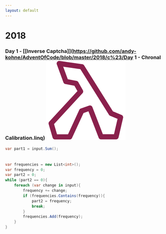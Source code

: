 ```yaml
---
layout: default
---
```

# 2018



### Day 1 - [[Inverse Captcha]](https://github.com/andy-kohne/AdventOfCode/blob/master/2018/c%23/Day 1 - Chronal Calibration.linq) <a class="linqpad" href="https://raw.githubusercontent.com/andy-kohne/AdventOfCode/master/2018/c%23/Day 1 - Chronal Calibration.linq"  title="Download LinqPad script" download><img src="LINQPad.png" alt=""/></a>

```csharp
var part1 = input.Sum();


var frequencies = new List<int>();
var frequency = 0;
var part2 = 0;
while (part2 == 0){
	foreach (var change in input){
		frequency += change;
		if (frequencies.Contains(frequency)){
			part2 = frequency;
			break;
		}
		frequencies.Add(frequency);
	}
}
```
